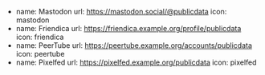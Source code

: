 - name: Mastodon
  url: https://mastodon.social/@publicdata
  icon: mastodon
- name: Friendica
  url: https://friendica.example.org/profile/publicdata
  icon: friendica
- name: PeerTube
  url: https://peertube.example.org/accounts/publicdata
  icon: peertube
- name: Pixelfed
  url: https://pixelfed.example.org/publicdata
  icon: pixelfed

